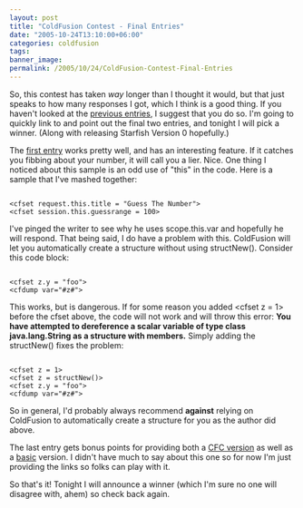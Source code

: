 ```yaml
---
layout: post
title: "ColdFusion Contest - Final Entries"
date: "2005-10-24T13:10:00+06:00"
categories: coldfusion 
tags: 
banner_image: 
permalink: /2005/10/24/ColdFusion-Contest-Final-Entries
---
```


So, this contest has taken <i>way</i> longer than I thought it would, but that just speaks to how many responses I got, which I think is a good thing. If you haven't looked at the <a href="http://ray.camdenfamily.com/index.cfm/2005/10/12/ColdFusion-Contest-Entry-Examined--Part-5">previous entries</a>, I suggest that you do so. I'm going to quickly link to and point out the final two entries, and tonight I will pick a winner. (Along with releasing Starfish Version 0 hopefully.)

The <a href="http://ray.camdenfamily.com/demos/contest1/entry6">first entry</a> works pretty well, and has an interesting feature. If it catches you fibbing about your number, it will call you a lier. Nice. One thing I noticed about this sample is an odd use of "this" in the code. Here is a sample that I've mashed together:

<code>
&lt;cfset request.this.title = "Guess The Number"&gt;
&lt;cfset session.this.guessrange = 100&gt;
</code>

I've pinged the writer to see why he uses scope.this.var and hopefully he will respond. That being said, I do have a problem with this. ColdFusion will let you automatically create a structure without using structNew(). Consider this code block:

<code>
&lt;cfset z.y = "foo"&gt;
&lt;cfdump var="#z#"&gt;
</code>

This works, but is dangerous. If for some reason you added &lt;cfset z = 1&gt; before the cfset above, the code will not work and will throw this error: <b>You have attempted to dereference a scalar variable of type class java.lang.String as a structure with members.</b> Simply adding the structNew() fixes the problem:

<code>
&lt;cfset z = 1&gt;
&lt;cfset z = structNew()&gt;
&lt;cfset z.y = "foo"&gt;
&lt;cfdump var="#z#"&gt;
</code>

So in general, I'd probably always recommend <b>against</b> relying on ColdFusion to automatically create a structure for you as the author did above. 

The last entry gets bonus points for providing both a <a href="http://ray.camdenfamily.com/demos/contest1/entry7/gameCFCVer.cfm">CFC version</a> as well as a <a href="http://ray.camdenfamily.com/demos/contest1/entry7/game.cfm">basic</a> version. I didn't have much to say about this one so for now I'm just providing the links so folks can play with it.

So that's it! Tonight I will announce a winner (which I'm sure no one will disagree with, ahem) so check back again.